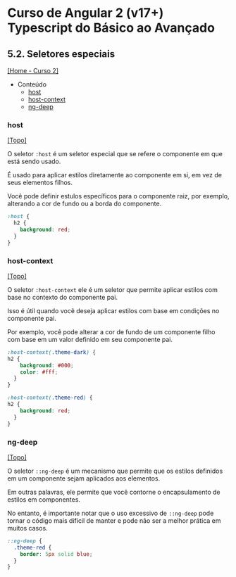 # Curso de Angular 2 (v17+) Typescript do Básico ao Avançado

## 5.2. Seletores especiais
[[Home - Curso 2]](../../README.md#curso-2)<br />

- Conteúdo
  - [host](#host)
  - [host-context](#host-context)
  - [ng-deep](#ng-deep)

### host
[[Topo]](#)<br />

O seletor `:host` é um seletor especial que se refere o componente em que está sendo usado.

É usado para aplicar estilos diretamente ao componente em si, em vez de seus elementos filhos.

Você pode definir estulos específicos para o componente raiz, por exemplo, alterando a cor de fundo ou a borda do componente.

```scss
:host {
  h2 {
    background: red;
  }
}
```

### host-context
[[Topo]](#)<br />

O seletor `:host-context` ele é um seletor que permite aplicar estilos com base no contexto do componente pai.

Isso é útil quando você deseja aplicar estilos com base em condições no componente pai.

Por exemplo, você pode alterar a cor de fundo de um componente filho com base em um valor definido em seu componente pai.

```scss
:host-context(.theme-dark) {
h2 {
    background: #000;
    color: #fff;
  }
}

:host-context(.theme-red) {
h2 {
    background: red;
  }
}
```

### ng-deep
[[Topo]](#)<br />

O seletor `::ng-deep` é um mecanismo que permite que os estilos definidos em um componente sejam aplicados aos elementos.

Em outras palavras, ele permite que você contorne o encapsulamento de estilos em componentes.

No entanto, é importante notar que o uso excessivo de `::ng-deep` pode tornar o código mais difícil de manter e pode não ser a melhor prática em muitos casos.

```scss
::ng-deep {
  .theme-red {
    border: 5px solid blue;
  }
}
```
